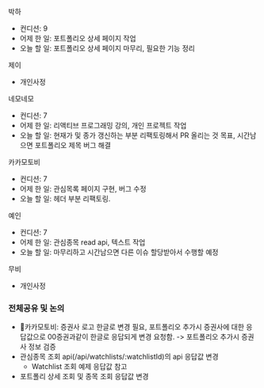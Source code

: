 
박하
- 컨디션: 9
- 어제 한 일: 포트폴리오 상세 페이지 작업 
- 오늘 할 일: 포트폴리오 상세 페이지 마무리, 필요한 기능 정리

제이
- 개인사정

네모네모
- 컨디션: 7
- 어제 한 일: 리액티브 프로그래밍 강의, 개인 프로젝트 작업 
- 오늘 할 일: 현재가 및 종가 갱신하는 부분 리팩토링해서 PR 올리는 것 목표, 시간남으면 포트폴리오 제목 버그 해결

카카모토비
- 컨디션: 7
- 어제 한 일: 관심목록 페이지 구현, 버그 수정 
- 오늘 할 일: 헤더 부분 리팩토링.

예인
- 컨디션: 7
- 어제 한 일: 관심종목 read api, 텍스트 작업
- 오늘 할 일: 마무리하고 시간남으면 다른 이슈 할당받아서 수행할 예정

무비
- 개인사정

### 전체공유 및 논의
- 카카모토비: 증권사 로고 한글로 변경 필요, 포트폴리오 추가시 증권사에 대한 응답값으로 00증권과같이 한글로 응답되게 변경 요청함. -> 포트폴리오 추가시 증권사 정보 검증
- 관심종목 조회 api(/api/watchlists/:watchlistId)의 api 응답값 변경
	- Watchlist 조회 예제 응답값 참고
- 포트폴리 상세 조회 및 종목 조회 응답값 변경